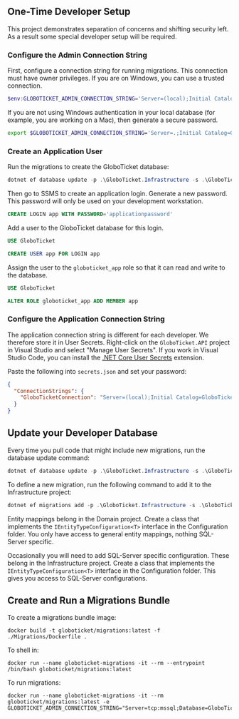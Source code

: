 ## One-Time Developer Setup

This project demonstrates separation of concerns and shifting security left.
As a result some special developer setup will be required.

### Configure the Admin Connection String

First, configure a connection string for running migrations.
This connection must have owner privileges.
If you are on Windows, you can use a trusted connection.

```powershell
$env:GLOBOTICKET_ADMIN_CONNECTION_STRING='Server=(local);Initial Catalog=GloboTicket;Integrated Security=True;Trust Server Certificate=True;'
```

If you are not using Windows authentication in your local database (for example, you are working on a Mac), then generate a secure password.

```bash
export $GLOBOTICKET_ADMIN_CONNECTION_STRING='Server=.;Initial Catalog=GloboTicket;User=sa;Password=adminpassword;Trust Server Certificate=True;'
```

### Create an Application User

Run the migrations to create the GloboTicket database:

```powershell
dotnet ef database update -p .\GloboTicket.Infrastructure -s .\GloboTicket.API
```

Then go to SSMS to create an application login.
Generate a new password.
This password will only be used on your development workstation.

```sql
CREATE LOGIN app WITH PASSWORD='applicationpassword'
```

Add a user to the GloboTicket database for this login.

```sql
USE GloboTicket

CREATE USER app FOR LOGIN app
```

Assign the user to the `globoticket_app` role so that it can read and write to the database.

```sql
USE GloboTicket

ALTER ROLE globoticket_app ADD MEMBER app
```

### Configure the Application Connection String

The application connection string is different for each developer.
We therefore store it in User Secrets.
Right-click on the `GloboTicket.API` project in Visual Studio and select "Manage User Secrets".
If you work in Visual Studio Code, you can install the [.NET Core User Secrets](https://marketplace.visualstudio.com/items?itemName=adrianwilczynski.user-secrets) extension.

Paste the following into `secrets.json` and set your password:

```json
{
  "ConnectionStrings": {
    "GloboTicketConnection": "Server=(local);Initial Catalog=GloboTicket;User=app;Password=applicationpassword;MultipleActiveResultSets=True;Trust Server Certificate=True;"
  }
}
```

## Update your Developer Database

Every time you pull code that might include new migrations, run the database update command:

```powershell
dotnet ef database update -p .\GloboTicket.Infrastructure -s .\GloboTicket.API
```

To define a new migration, run the following command to add it to the Infrastructure project:

```powershell
dotnet ef migrations add -p .\GloboTicket.Infrastructure -s .\GloboTicket.API MyNewMigration
```

Entity mappings belong in the Domain project.
Create a class that implements the `IEntityTypeConfiguration<T>` interface in the Configuration folder.
You only have access to general entity mappings, nothing SQL-Server specific.

Occasionally you will need to add SQL-Server specific configuration.
These belong in the Infrastructure project.
Create a class that implements the `IEntityTypeConfiguration<T>` interface in the Configuration folder.
This gives you access to SQL-Server configurations.

## Create and Run a Migrations Bundle

To create a migrations bundle image:

```
docker build -t globoticket/migrations:latest -f ./Migrations/Dockerfile .
```

To shell in:

```
docker run --name globoticket-migrations -it --rm --entrypoint /bin/bash globoticket/migrations:latest
```

To run migrations:

```
docker run --name globoticket-migrations -it --rm globoticket/migrations:latest -e GLOBOTICKET_ADMIN_CONNECTION_STRING="Server=tcp:mssql;Database=GloboTicket;User=sa;Password=notused;TrustServerCertificate=True;"
```
